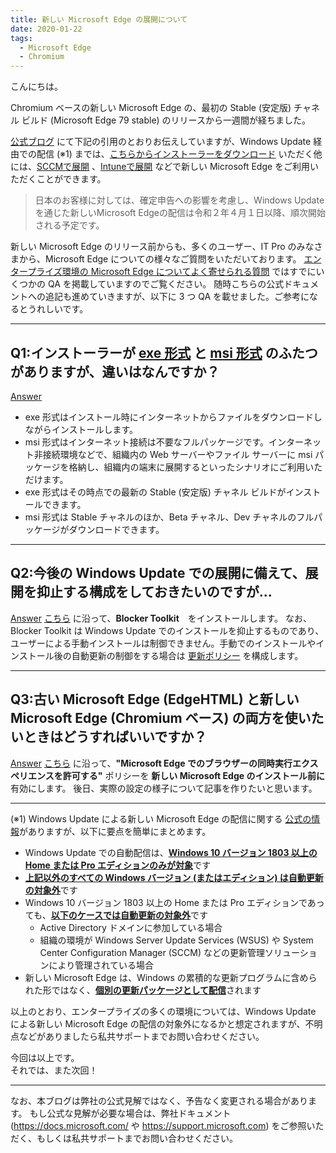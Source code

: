 ```yaml
---
title: 新しい Microsoft Edge の展開について
date: 2020-01-22
tags: 
  - Microsoft Edge
  - Chromium
---
```


こんにちは。

Chromium ベースの新しい Microsoft Edge の、最初の Stable (安定版) チャネル ビルド (Microsoft Edge 79 stable) のリリースから一週間が経ちました。

[公式ブログ](https://blogs.windows.com/japan/2020/01/16/upgrading-new-microsoft-edge-79-chromium/) にて下記の引用のとおりお伝えしていますが、Windows Update 経由での配信 (※1) までは、[こちらからインストーラーをダウンロード](https://www.microsoft.com/edge) いただく他には、[SCCMで展開](https://docs.microsoft.com/en-us/configmgr/apps/deploy-use/deploy-edge?toc=https://docs.microsoft.com/DeployEdge/toc.json&bc=https://docs.microsoft.com/DeployEdge/breadcrumb/toc.json) 、[Intuneで展開](https://docs.microsoft.com/en-us/intune/apps/apps-windows-edge?toc=https://docs.microsoft.com/DeployEdge/toc.json&bc=https://docs.microsoft.com/DeployEdge/breadcrumb/toc.json) などで新しい Microsoft Edge をご利用いただくことができます。

> 日本のお客様に対しては、確定申告への影響を考慮し、Windows Updateを通じた新しいMicrosoft Edgeの配信は令和２年４月１日以降、順次開始される予定です。

新しい Microsoft Edge のリリース前からも、多くのユーザー、IT Pro のみなさまから、Microsoft Edge についての様々なご質問をいただいております。
[エンタープライズ環境の Microsoft Edge についてよく寄せられる質問](https://docs.microsoft.com/ja-jp/DeployEdge/faqs-edge-in-the-enterprise) ではすでにいくつかの QA を掲載していますのでご覧ください。
随時こちらの公式ドキュメントへの追記も進めていきますが、以下に 3 つ QA を載せました。ご参考になるとうれしいです。

---
## Q1:インストーラーが [exe 形式](https://www.microsoft.com/en-us/edge) と [msi 形式](https://www.microsoft.com/en-us/edge/business/download) のふたつがありますが、違いはなんですか？
<u>Answer</u>
- exe 形式はインストール時にインターネットからファイルをダウンロードしながらインストールします。
- msi 形式はインターネット接続は不要なフルパッケージです。インターネット非接続環境などで、組織内の Web サーバーやファイル サーバーに msi パッケージを格納し、組織内の端末に展開するといったシナリオにご利用いただけます。
- exe 形式はその時点での最新の Stable (安定版) チャネル ビルドがインストールできます。
- msi 形式は Stable チャネルのほか、Beta チャネル、Dev チャネルのフルパッケージがダウンロードできます。

---
## Q2:今後の Windows Update での展開に備えて、展開を抑止する構成をしておきたいのですが...
<u>Answer</u>
[こちら](https://docs.microsoft.com/en-us/DeployEdge/microsoft-edge-blocker-toolkit) に沿って、**Blocker Toolkit**　をインストールします。
なお、Blocker Toolkit は Windows Update でのインストールを抑止するものであり、ユーザーによる手動インストールは制御できません。手動でのインストールやインストール後の自動更新の制御をする場合は [更新ポリシー](https://docs.microsoft.com/ja-jp/DeployEdge/microsoft-edge-update-policies) を構成します。

---
## Q3:古い Microsoft Edge (EdgeHTML) と新しい Microsoft Edge (Chromium ベース) の両方を使いたいときはどうすればいいですか？
<u>Answer</u>
[こちら](https://docs.microsoft.com/en-us/deployedge/microsoft-edge-sysupdate-access-old-edge) に沿って、**"Microsoft Edge でのブラウザーの同時実行エクスペリエンスを許可する"** ポリシーを **新しい Microsoft Edge のインストール前に** 有効にします。
後日、実際の設定の様子について記事を作りたいと思います。

---
(※1)
Windows Update による新しい Microsoft Edge の配信に関する [公式の情報](https://docs.microsoft.com/en-us/DeployEdge/microsoft-edge-blocker-toolkit)がありますが、以下に要点を簡単にまとめます。

- Windows Update での自動配信は、<u>**Windows 10 バージョン 1803 以上の Home または Pro エディションのみが対象**</u>です
- <u>**上記以外のすべての Windows バージョン (またはエディション) は自動更新の対象外**</u>です
- Windows 10 バージョン 1803 以上の Home または Pro エディションであっても、<u>**以下のケースでは自動更新の対象外**</u>です
  - Active Directory ドメインに参加している場合
  - 組織の環境が Windows Server Update Services (WSUS) や System Center Configuration Manager (SCCM) などの更新管理ソリューションにより管理されている場合
- 新しい Microsoft Edge は、Windows の累積的な更新プログラムに含められた形ではなく、<u>**個別の更新パッケージとして配信**</u>されます

以上のとおり、エンタープライズの多くの環境については、Windows Update による新しい Microsoft Edge の配信の対象外になるかと想定されますが、不明点などがありましたら私共サポートまでお問い合わせください。

今回は以上です。  
それでは、また次回！

---
なお、本ブログは弊社の公式見解ではなく、予告なく変更される場合があります。
もし公式な見解が必要な場合は、弊社ドキュメント (https://docs.microsoft.com/ や https://support.microsoft.com) をご参照いただく、もしくは私共サポートまでお問い合わせください。
